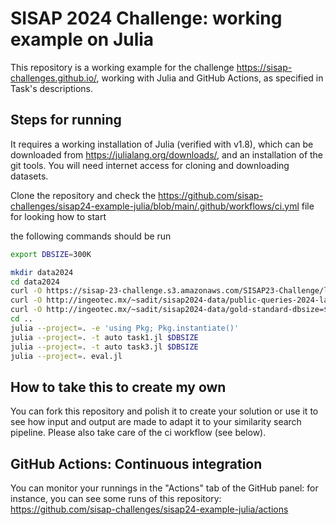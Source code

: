 # SISAP 2024 Challenge: working example on Julia 

This repository is a working example for the challenge <https://sisap-challenges.github.io/>, working with Julia and GitHub Actions, as specified in Task's descriptions.


## Steps for running
It requires a working installation of Julia (verified with v1.8), which can be downloaded from <https://julialang.org/downloads/>, and an installation of the git tools. You will need internet access for cloning and downloading datasets.

Clone the repository and check the <https://github.com/sisap-challenges/sisap24-example-julia/blob/main/.github/workflows/ci.yml> file for looking how to start

the following commands should be run
```bash
export DBSIZE=300K

mkdir data2024
cd data2024
curl -O https://sisap-23-challenge.s3.amazonaws.com/SISAP23-Challenge/laion2B-en-clip768v2-n=$DBSIZE.h5
curl -O http://ingeotec.mx/~sadit/sisap2024-data/public-queries-2024-laion2B-en-clip768v2-n=10k.h5  # this url will be updated soon
curl -O http://ingeotec.mx/~sadit/sisap2024-data/gold-standard-dbsize=$DBSIZE--public-queries-2024-laion2B-en-clip768v2-n=10k.h5 # this url will be updated soon
cd ..
julia --project=. -e 'using Pkg; Pkg.instantiate()'
julia --project=. -t auto task1.jl $DBSIZE
julia --project=. -t auto task3.jl $DBSIZE
julia --project=. eval.jl
```


## How to take this to create my own
You can fork this repository and polish it to create your solution or use it to see how input and output are made to adapt it to your similarity search pipeline. Please also take care of the ci workflow (see below).

## GitHub Actions: Continuous integration 

You can monitor your runnings in the "Actions" tab of the GitHub panel: for instance, you can see some runs of this repository:
<https://github.com/sisap-challenges/sisap24-example-julia/actions>

 
